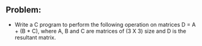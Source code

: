 ## Problem: 
* Write a C program to perform the following operation on matrices D = A + (B * C), where
A, B and C are matrices of (3 X 3) size and D is the resultant matrix.

